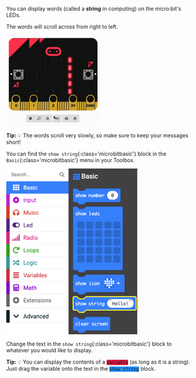 You can display words (called a **string** in computing) on the micro:bit's LEDs. 

The words will scroll across from right to left.

<img src="images/scrolling-words.gif" alt="The text 'Here are some words' scrolling on the micro:bit simulator's LEDs" width="250"/>

**Tip:** 💡 The words scroll very slowly, so make sure to keep your messages short!

You can find the `show string`{:class='microbitbasic'} block in the `Basic`{:class='microbitbasic'} menu in your Toolbox.

<img src="images/show-string-location.png" alt="The Basic menu, with the 'show string' block highlighted." width="350"/>

Change the text in the `show string`{:class='microbitbasic'} block to whatever you would like to display.

**Tip:** 💡 You can display the contents of a <code style="background-color: #DC143C">variable</code> (as long as it is a string). Just drag the variable onto the text in the <code style="background-color: #1e90ff">show string</code> block.
